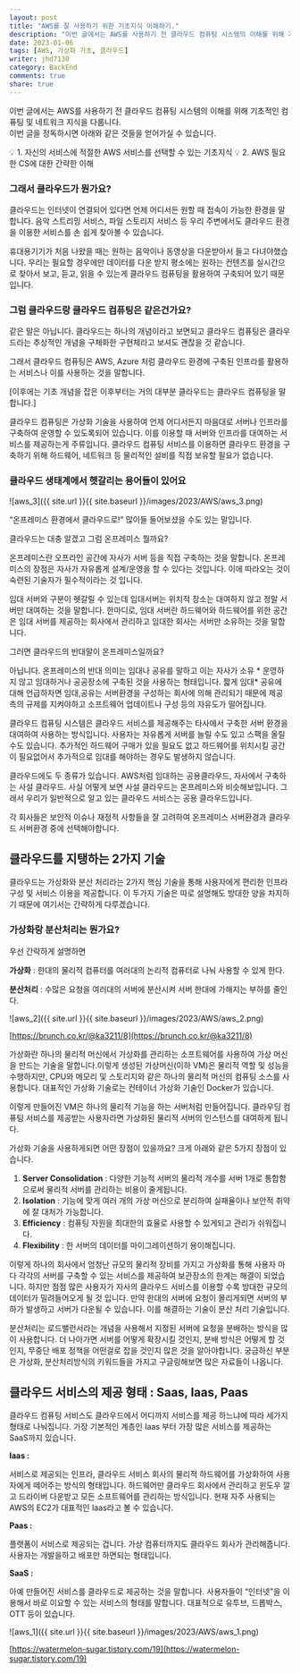 ```yaml
---
layout: post
title: "AWS를 잘 사용하기 위한 기초지식 이해하기."
description: "이번 글에서는 AWS를 사용하기 전 클라우드 컴퓨팅 시스템의 이해를 위해 기초적인 컴퓨팅 및 네트워크 지식을 다룹니다."
date: 2023-01-06
tags: [AWS, 가상화 기초, 클라우드]
writer: jhd7130
category: BackEnd
comments: true
share: true
---
```

이번 글에서는 AWS를 사용하기 전 클라우드 컴퓨팅 시스템의 이해를 위해 기초적인 컴퓨팅 및 네트워크 지식을 다룹니다.  
이번 글을 정독하시면 아래와 같은 것들을 얻어가실 수 있습니다.

<aside>
💡 1. 자신의 서비스에 적절한 AWS 서비스를 선택할 수 있는 기초지식
💡 2. AWS 필요한 CS에 대한 간략한 이해
</aside>

### 그래서 클라우드가 뭔가요?

클라우드는 인터넷이 연결되어 있다면 언제 어디서든 원할 때 접속이 가능한 환경을 말합니다. 음악 스트리밍 서비스, 파일 스토리지 서비스 등 우리 주변에서도 클라우드 환경을 이용한 서비스를 손 쉽게 찾아볼 수 있습니다. 

휴대용기기가 처음 나왔을 때는 원하는 음악이나 동영상을 다운받아서 들고 다녀야했습니다. 우리는 필요할 경우에만 데이터를 다운 받지 평소에는 원하는 컨텐츠를 실시간으로 찾아서 보고, 듣고, 읽을 수 있는게 클라우드 컴퓨팅을 활용하여 구축되어 있기 때문입니다. 

### 그럼 클라우드랑 클라우드 컴퓨팅은 같은건가요?

같은 말은 아닙니다. 클라우드는 하나의 개념이라고 보면되고 클라우드 컴퓨팅은 클라우드라는 추상적인 개념을 구체화한 구현체라고 보셔도 괜찮을 것 같습니다. 

그래서 클라우드 컴퓨팅은 AWS, Azure 처럼 클라우드 환경에 구축된 인프라를 활용하는 서비스나 이를 사용하는 것을 말합니다.

[이후에는 기초 개념을 잡은 이후부터는 거의 대부분 클라우드는 클라우드 컴퓨팅을 말합니다.]

클라우드 컴퓨팅은 가상화 기술을 사용하여 언제 어디서든지 마음대로 서버나 인프라를 구축하여 운영할 수 있도록되어 있습니다. 이를 이용할 때 서버와 인프라를 대여하는 서비스를 제공하는게 주류입니다. 클라우드 컴퓨팅 서비스를 이용하면 클라우드 환경을 구축하기 위해 하드웨어, 네트워크 등 물리적인 설비를 직접 보유할 필요가 없습니다. 

### 클라우드 생태계에서 헷갈리는 용어들이 있어요

![aws_3]({{ site.url }}{{ site.baseurl }}/images/2023/AWS/aws_3.png) 
[](https://www.google.com/search?q=%ED%81%B4%EB%9D%BC%EC%9A%B0%EB%93%9C%EC%99%80+%EC%98%A8%ED%94%84%EB%A0%88%EB%AF%B8%EC%8A%A4&tbm=isch&ved=2ahUKEwilw-_g0rL8AhWsyYsBHTL2DWYQ2-cCegQIABAA&oq=%ED%81%B4%EB%9D%BC%EC%9A%B0%EB%93%9C%EC%99%80+%EC%98%A8%ED%94%84%EB%A0%88%EB%AF%B8%EC%8A%A4&gs_lcp=CgNpbWcQA1CXBVjbB2DsCGgAcAB4AIAB1AGIAYoFkgEFMC4zLjGYAQCgAQGqAQtnd3Mtd2l6LWltZ8ABAQ&sclient=img&ei=8-u3Y-X9PKyTr7wPsuy3sAY&bih=666&biw=1209#imgrc=6Rdfjii1iy8UAM)

“온프레미스 환경에서 클라우드로!” 많이들 들어보셨을 수도 있는 말입니다. 

클라우드는 대충 알겠고 그럼 온프레미스 뭘까요?

온프레미스란 오프라인 공간에 자사가 서버 등을 직접 구축하는 것을 말합니다. 온프레미스의 장점은 자사가 자유롭게 설계/운영을 할 수 있다는 것입니다. 이에 따라오는 것이 숙련된 기술자가 필수적이라는 것 입니다.

임대 서버와 구분이 헷갈릴 수 있는데 임대서버는 위치적 장소는 대여하지 않고 정말 서버만 대여하는 것을 말합니다. 한마디로, 임대 서버란 하드웨어와 하드웨어를 위한 공간은 임대 서버를 제공하는 회사에서 관리하고 임대한 회사는 서버만 소유하는 것을 말합니다.

그러면 클라우드의 반대말이 온프레미스일까요?

아닙니다. 온프레미스의 반대 의미는 임대나 공유를 말하고 이는 자사가 소유 * 운영하지 않고 임대하거나 공공장소에 구축된 것을 사용하는 형태입니다. 짧게 임대* 공유에 대해 언급하자면 임대,공유는 서버환경을 구성하는 회사에 의해 관리되기 때문에 제공 측의 규제를 지켜야하고 소프트웨어 업데이트나 구성 등의 자유도가 떨어집니다.

클라우드 컴퓨팅 시스템은 클라우드 서비스를 제공해주는 타사에서 구축한 서버 환경을 대여하여 사용하는 방식입니다. 사용자는 자유롭게 서버를 늘릴 수도 있고 스팩을 올릴 수도 있습니다. 추가적인 하드웨어 구매가 있을 필요도 없고 하드웨어를 위치시킬 공간이 필요없어서 추가적으로 임대를 해야하는 경우도 발생하지 않습니다.

클라우드에도 두 종류가 있습니다. AWS처럼 임대하는 공용클라우드, 자사에서 구축하는 사설 클라우드. 사실 어떻게 보면 사설 클라우드는 온프레미스와 비슷해보입니다. 그래서 우리가 일반적으로 알고 있는 클라우드 서비스는 공용 클라우드입니다.

각 회사들은 보안적 이슈나 재정적 사항들을 잘 고려하여 온프레미스 서버환경과 클라우드 서버환경 중에 선택해야합니다.

## 클라우드를 지탱하는 2가지 기술

클라우드는 가상화와 분산 처리라는 2가지 핵심 기술을 통해 사용자에게 편리한 인프라 구성 및 서비스 이용을 제공합니다. 이 두가지 기술은 따로 설명해도 방대한 양을 차지하기 때문에 여기서는 간략하게 다루겠습니다.

### 가상화랑 분산처리는 뭔가요?

우선 간략하게 설명하면

**가상화** : 한대의 물리적 컴퓨터를 여러대의 논리적 컴퓨터로 나눠 사용할 수 있게 한다.

**분산처리** : 수많은 요청을 여러대의 서버에 분산시켜 서버 한대에 가해지는 부하를 줄인다.

![aws_2]({{ site.url }}{{ site.baseurl }}/images/2023/AWS/aws_2.png) 

[https://brunch.co.kr/@ka3211/8](https://brunch.co.kr/@ka3211/8)

가상화란 하나의 물리적 머신에서 가상화를 관리하는 소프트웨어를 사용하여 가상 머신을 만드는 기술을 말합니다.이렇게 생성된 가상머신(이하 VM)은 물리적 역할 및 성능을 수행하지만, CPU와 메모리 및 스토리지와 같은 하나의 물리적 머신의 컴퓨팅 소스를 사용합니다. 대표적인 가상화 기술로는 컨테이너 가상화 기술인 Docker가 있습니다.

이렇게 만들어진 VM은 하나의 물리적 기능을 하는 서버처럼 만들어집니다. 클라우딩 컴퓨팅 서비스를 제공받는 사용자라면 가상화된 물리적 서버의 인스턴스를 대여하게 됩니다.

가상화 기술을 사용하게되면 어떤 장점이 있을까요?
크게 아래와 같은 5가지 장점이 있습니다.

1. **Server Consolidation** : 다양한 기능적 서버의 물리적 개수를 서버 1개로 통합함으로써 물리적 서버를 관리하는 비용이 줄게됩니다.
2. **Isolation** : 기능에 맞게 여러 개의 가상 머신으로 분리하여 실패율이나 보안적 취약에 잘 대처가 가능합니다.
3. **Efficiency** : 컴퓨팅 자원을 최대한의 효율로 사용할 수 있게되고 관리가 쉬워집니다.
4. **Flexibility** : 한 서버의 데이터를 마이그레이션하기 용이해집니다.

이렇게 하나의 회사에서 엄청난 규모의 물리적 장비를 가지고 가상화를 통해 사용자 마다 각각의 서버를 구축할 수 있는 서비스를 제공하여 보관장소의 한계는 해결이 되었습니다. 하지만 점점 많은 사용자가 자사의 클라우드 서비스를 이용할 수록 방대한 규모의 데이터가 밀려들어오게 될 것 입니다. 만약 한대의 서버에 요청이 몰리게되면 서버의 부하가 발생하고 서버가 다운될 수 있습니다.  이를 해결하는 기술이 분산 처리 기술입니다. 

분산처리는 로드밸런서라는 개념을 사용해서 지정된 서버에 요청을 분배하는 방식을 많이 사용합니다. 더 나아가면 서버를 어떻게 확장시킬 것인지, 분배 방식은 어떻게 할 것인지, 무중단 배포 정책을 어떤걸로 잡을 것인지 많은 것을 알아야합니다. 궁금하신 부분은 가상화, 분산처리방식의 키워드들을 가지고 구글링해보면 많은 자료들이 나옵니다.

## 클라우드 서비스의 제공 형태 : Saas, Iaas, Paas

클라우드 컴퓨팅 서비스도 클라우드에서 어디까지 서비스를 제공 하느냐에 따라 세가지 형태로 나눠집니다. 
가장 기본적인 계층인 Iaas 부터 가장 많은 서비스를 제공하는 SaaS까지 있습니다. 

**Iaas :** 

서비스로 제공되는 인프라, 클라우드 서비스 회사의 물리적 하드웨어를 가상화하여 사용자에게 떼어주는 방식의 형태입니다. 하드웨어만 클라우드 회사에서 관리하고 윈도우 깔고 드라이버 다운받고 모든 소프트웨어를 관리하는 방식입니다. 현재 자주 사용되는 AWS의 EC2가 대표적인 Iaas라고 볼 수 있습니다.

**Paas :**

플랫폼이 서비스로 제공되는 겁니다. 가상 컴퓨터까지도 클라우드 회사가 관리해줍니다. 사용자는 개발을하고 배포만 하면되는 형태입니다. 

**SaaS :**

아예 만들어진 서비스를 클라우드로 제공하는 것을 말합니다. 사용자들이 “인터넷”을 이용해서 바로 이요할 수 있는 서비스의 형태를 말합니다. 대표적으로 유투브, 드롭박스, OTT 등이 있습니다. 

![aws_1]({{ site.url }}{{ site.baseurl }}/images/2023/AWS/aws_1.png) 

[https://watermelon-sugar.tistory.com/19](https://watermelon-sugar.tistory.com/19)

